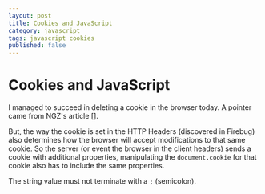 ```yaml
---
layout: post
title: Cookies and JavaScript
category: javascript
tags: javascript cookies
published: false
---
```


Cookies and JavaScript
======================

I managed to succeed in deleting a cookie in the browser today. A pointer came from NGZ's article [].

But, the way the cookie is set in the HTTP Headers (discovered in Firebug) also determines how the browser will accept modifications to that same cookie. So the server (or event the browser in the client headers) sends a cookie with additional properties, manipulating the `document.cookie` for that cookie also has to include the same properties.

The string value must not terminate with a `;` (semicolon).
